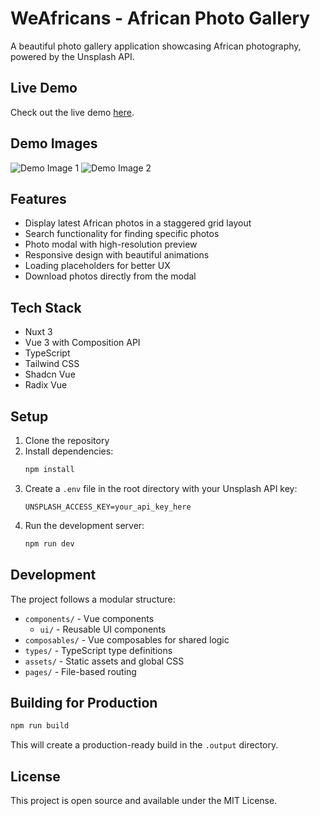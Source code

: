 # WeAfricans - African Photo Gallery

A beautiful photo gallery application showcasing African photography, powered by the Unsplash API.

## Live Demo

Check out the live demo [here](https://weafricans.netlify.app/).

## Demo Images

![Demo Image 1](https://link-to-your-image-1.com)
![Demo Image 2](https://link-to-your-image-2.com)

## Features

- Display latest African photos in a staggered grid layout
- Search functionality for finding specific photos
- Photo modal with high-resolution preview
- Responsive design with beautiful animations
- Loading placeholders for better UX
- Download photos directly from the modal

## Tech Stack

- Nuxt 3
- Vue 3 with Composition API
- TypeScript
- Tailwind CSS
- Shadcn Vue
- Radix Vue

## Setup

1. Clone the repository
2. Install dependencies:
   ```bash
   npm install
   ```
3. Create a `.env` file in the root directory with your Unsplash API key:
   ```
   UNSPLASH_ACCESS_KEY=your_api_key_here
   ```
4. Run the development server:
   ```bash
   npm run dev
   ```

## Development

The project follows a modular structure:

- `components/` - Vue components
  - `ui/` - Reusable UI components
- `composables/` - Vue composables for shared logic
- `types/` - TypeScript type definitions
- `assets/` - Static assets and global CSS
- `pages/` - File-based routing

## Building for Production

```bash
npm run build
```

This will create a production-ready build in the `.output` directory.

## License

This project is open source and available under the MIT License. 
